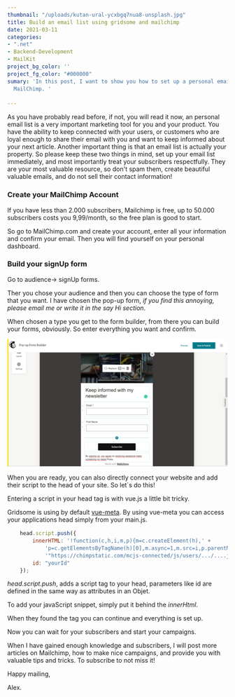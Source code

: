 ```yaml
---
thumbnail: "/uploads/kutan-ural-ycxbgq7nua8-unsplash.jpg"
title: Build an email list using gridsome and mailchimp
date: 2021-03-11
categories:
- ".net"
- Backend-Development
- MailKit
project_bg_color: ''
project_fg_color: "#000000"
sumary: 'In this post, I want to show you how to set up a personal email list using
  MailChimp. '

---
```

As you have probably read before, if not, you will read it now, an personal email list is a very important marketing tool for you and your product. You have the ability to keep connected with your users, or customers who are loyal enough to share their email with you and want to keep informed about your next article. Another important thing is that an email list is actually your property. So please keep these two things in mind, set up your email list immediately, and most importantly treat your subscribers respectfully. They are your most valuable resource, so don't spam them, create beautiful valuable emails, and do not sell their contact information!

### Create your MailChimp Account

If you have less than 2.000 subscribers, Mailchimp is free, up to 50.000 subscribers costs you 9,99/month, so the free plan is good to start.

So go to MailChimp.com and create your account, enter all your information and confirm your email. Then you will find yourself on your personal dashboard.

### Build your signUp form

Go to audience-> signUp forms.

Ther you chose your audience and then you can choose the type of form that you want. I have chosen the pop-up form, _if you find this annoying, please email me or write it in the say Hi section_.

When chosen a type you get to the form builder, from there you can build your forms, obviously. So enter everything you want and confirm.

![](/uploads/mailchimp-popup.png)

When you are ready, you can also directly connect your website and add their script to the head of your site. So let\`s do this!

Entering a script in your head tag is with vue.js a little bit tricky.

Gridsome is using by default [vue-meta](https://vue-meta.nuxtjs.org/api/#install). By using vue-meta you can access your applications head simply from your main.js.

```js 
    head.script.push({
        innerHTML: '!function(c,h,i,m,p){m=c.createElement(h),' +
            'p=c.getElementsByTagName(h)[0],m.async=1,m.src=i,p.parentNode.insertBefore(m,p)}(document,"script",' +
            '"https://chimpstatic.com/mcjs-connected/js/users/.../....js");',
        id: "yourId"
    });
```

_head.script.push_, adds a script tag to your head, parameters like id are defined in the same way as attributes in an Objet. 

To add your javaScript snippet, simply put it behind the _innerHtml_. 

When they found the tag you can continue and everything is set up.

Now you can wait for your subscribers and start your campaigns.

When I have gained enough knowledge and subscribers, I will post more articles on Mailchimp, how to make nice campaigns, and provide you with valuable tips and tricks. To subscribe to not miss it!

Happy mailing,

Alex.